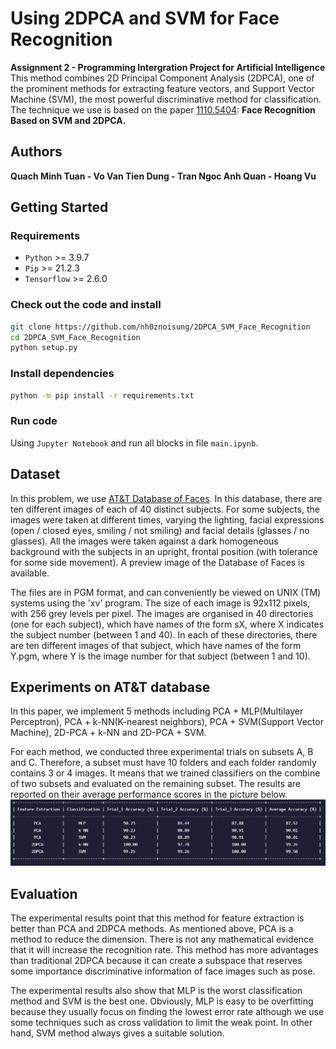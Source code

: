 # Using 2DPCA and SVM for Face Recognition
**Assignment 2 - Programming Intergration Project for Artificial Intelligence**   
This method combines 2D Principal Component Analysis (2DPCA), one of the prominent methods for extracting feature vectors, and Support Vector Machine (SVM), the most powerful discriminative method for classification.  
The technique we use is based on the paper [1110.5404](https://arxiv.org/abs/1110.5404): **Face Recognition Based on SVM and 2DPCA.**

<!-- <div align="center">
<img src="9MX2.gif" align="center" width="90%" height="350" />
</div>  -->

## Authors 
**Quach Minh Tuan - Vo Van Tien Dung - Tran Ngoc Anh Quan - Hoang Vu**

## Getting Started

### Requirements
+ `Python` >= 3.9.7
+ `Pip` >= 21.2.3
+ `Tensorflow` >= 2.6.0


### Check out the code and install
```sh
git clone https://github.com/nh0znoisung/2DPCA_SVM_Face_Recognition
cd 2DPCA_SVM_Face_Recognition
python setup.py
```

### Install dependencies
<!-- conda create -n dict-guided -y python=3.7
conda activate dict-guided
conda install -y pytorch torchvision cudatoolkit=10.0 -c pytorch
# Install Detectron2
python -m pip install detectron2==0.2 -f \
  https://dl.fbaipublicfiles.com/detectron2/wheels/cu100/torch1.4/index.html -->
```sh
python -m pip install -r requirements.txt
```

### Run code
Using `Jupyter Notebook` and run all blocks in file `main.ipynb`.




## Dataset 
In this problem, we use [AT&T Database of Faces](https://www.kaggle.com/kasikrit/att-database-of-faces). In this database, there are ten different images of each of 40 distinct subjects. For some subjects, the images were taken at different times, varying the lighting, facial expressions (open / closed eyes, smiling / not smiling) and facial details (glasses / no glasses). All the images were taken against a dark homogeneous background with the subjects in an upright, frontal position (with tolerance for some side movement). A preview image of the Database of Faces is available.

The files are in PGM format, and can conveniently be viewed on UNIX (TM) systems using the 'xv' program. The size of each image is 92x112 pixels, with 256 grey levels per pixel. The images are organised in 40 directories (one for each subject), which have names of the form sX, where X indicates the subject number (between 1 and 40). In each of these directories, there are ten different images of that subject, which have names of the form Y.pgm, where Y is the image number for that subject (between 1 and 10).

##  Experiments on AT&T database
In this paper, we implement 5 methods including PCA + MLP(Multilayer Perceptron), PCA + k-NN(K-nearest neighbors), PCA + SVM(Support Vector Machine), 2D-PCA + k-NN and 2D-PCA + SVM.

For each method, we conducted three experimental trials on subsets A, B and C. Therefore, a subset must have 10 folders and each folder randomly contains 3 or 4 images. It means that we trained classifiers on the combine of two subsets and evaluated on the remaining subset. The results are reported on their average performance scores in the picture below.
![](Images/result.png)

## Evaluation
The experimental results point that this method for feature extraction is better than PCA and 2DPCA methods. As mentioned above, PCA is a method to reduce the
dimension. There is not any mathematical evidence that it will increase the recognition rate. This method has more advantages than traditional 2DPCA because it can create a subspace that reserves some importance discriminative information of face images such as pose.

The experimental results also show that MLP is the worst classification method and SVM
is the best one. Obviously, MLP is easy to be overfitting because they usually focus on
finding the lowest error rate although we use some techniques such as cross validation to limit the weak point. In other hand, SVM method always gives a suitable solution.
